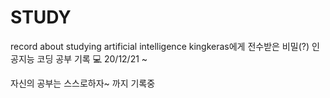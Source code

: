 # STUDY
record about studying artificial intelligence
kingkeras에게 전수받은 비밀(?) 인공지능 코딩 공부 기록 💻
20/12/21 ~

자신의 공부는 스스로하자~ 까지 기록중
